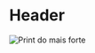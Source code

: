 # Header

![Print do mais forte](![image](https://dimensaosete.com.br/static/7fc311549694666167a49cdb0fb1293c/2493a/gojo.webp))
